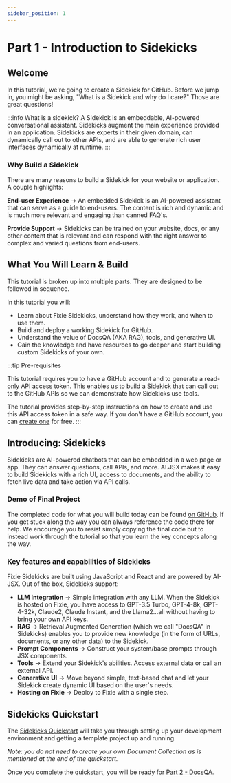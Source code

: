 ```yaml
---
sidebar_position: 1
---
```


# Part 1 - Introduction to Sidekicks

## Welcome

In this tutorial, we're going to create a Sidekick for GitHub. Before we jump in, you might be
asking, "What is a Sidekick and why do I care?" Those are great questions!

:::info What is a sidekick?
A Sidekick is an embeddable, AI-powered conversational assistant. Sidekicks augment the main experience provided in an application.
Sidekicks are experts in their given domain, can dynamically call out to other APIs, and are able to generate rich user interfaces
dynamically at runtime.
:::

### Why Build a Sidekick

There are many reasons to build a Sidekick for your website or application. A couple highlights:

**End-user Experience** → An embedded Sidekick is an AI-powered assistant that can serve as a guide to end-users. The content is rich and dynamic and is much more relevant and engaging than canned FAQ's.

**Provide Support** → Sidekicks can be trained on your website, docs, or any other content that is relevant and can respond with the right answer to complex and varied questions from end-users.

## What You Will Learn & Build

This tutorial is broken up into multiple parts. They are designed to be followed in sequence.

In this tutorial you will:

- Learn about Fixie Sidekicks, understand how they work, and when to use them.
- Build and deploy a working Sidekick for GitHub.
- Understand the value of DocsQA (AKA RAG), tools, and generative UI.
- Gain the knowledge and have resources to go deeper and start building custom Sidekicks of your own.

:::tip Pre-requisites

This tutorial requires you to have a GitHub account and to generate a read-only API access token. This enables us to build a Sidekick that can call out to the GitHub APIs so we can demonstrate how Sidekicks use tools.

The tutorial provides step-by-step instructions on how to create and use this API access token in a safe way. If you don't have a GitHub account, you can [create one](https://github.com/join) for free.
:::

<!-- ## Overview of AI.JSX and Fixie Capabilities -->

<!-- ### Opportunities AI.JSX Provides in Web Development -->

## Introducing: Sidekicks

Sidekicks are AI-powered chatbots that can be embedded in a web page or app. They can
answer questions, call APIs, and more. AI.JSX makes it easy to build Sidekicks with a rich UI, access to
documents, and the ability to fetch live data and take action via API calls.

### Demo of Final Project

The completed code for what you will build today can be found [on GitHub](https://github.com/fixie-ai/sidekick-github). If you get stuck along the way you can always reference the code there for help. We encourage you to resist simply copying the final code but to instead work through the tutorial so that you learn the key concepts along the way.

### Key features and capabilities of Sidekicks

Fixie Sidekicks are built using JavaScript and React and are powered by AI-JSX. Out of the box, Sidekicks support:

- **LLM Integration** → Simple integration with any LLM. When the Sidekick is hosted on Fixie, you have access to GPT-3.5 Turbo, GPT-4-8k, GPT-4-32k, Claude2, Claude Instant, and the Llama2...all without having to bring your own API keys.
- **RAG** → Retrieval Augmented Generation (which we call "DocsQA" in Sidekicks) enables you to provide new knowledge (in the form of URLs, documents, or any other data) to the Sidekick.
- **Prompt Components** → Construct your system/base prompts through JSX components.
- **Tools** → Extend your Sidekick's abilities. Access external data or call an external API.
- **Generative UI** → Move beyond simple, text-based chat and let your Sidekick create dynamic UI based on the user's needs.
- **Hosting on Fixie** → Deploy to Fixie with a single step.

## Sidekicks Quickstart

The [Sidekicks Quickstart](../../sidekicks/sidekicks-quickstart) will take you through setting up your development environment and getting a template project up and running.

_Note: you do not need to create your own Document Collection as is mentioned at the end of the quickstart._

Once you complete the quickstart, you will be ready for [Part 2 - DocsQA](./part2-docsQA).
